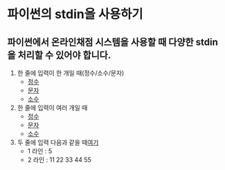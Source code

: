 # 파이썬의 stdin을 사용하기
## 파이썬에서 온라인채점 시스템을 사용할 때 다양한 stdin을 처리할 수 있어야 합니다.
1. 한 줄에 입력이 한 개일 때(정수/소수/문자) 
    - [정수](./1n.py)
    - [문자](./1c.py)
    - [소수](./1f.py)
2. 한 줄에 입력이 여러 개일 때
    - [정수](./1ns.py)
    - [문자](./1cs.py)
    - [소수](./1fs.py)
3. 두 줄에 입력 다음과 같을 때[여기](./2ns.py)
    - 1 라인 : 5
    - 2 라인 : 11 22 33 44 55



